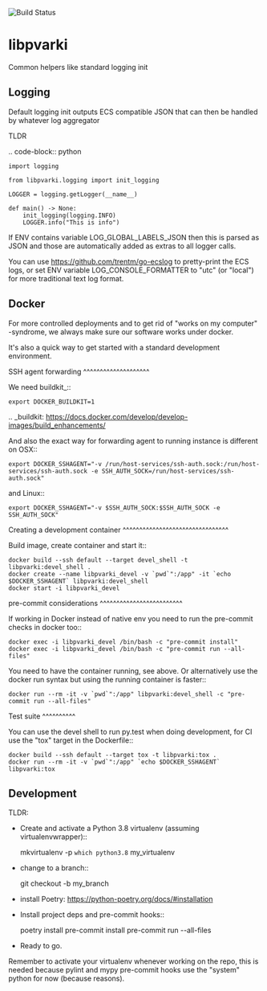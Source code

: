 ![Build Status](https://github.com/pvarki/python-libpvarki/actions/workflows/build.yml/badge.svg)

# libpvarki

Common helpers like standard logging init

## Logging

Default logging init outputs ECS compatible JSON that can then be handled by whatever log aggregator

TLDR

.. code-block:: python

    import logging

    from libpvarki.logging import init_logging

    LOGGER = logging.getLogger(__name__)

    def main() -> None:
        init_logging(logging.INFO)
        LOGGER.info("This is info")

If ENV contains variable LOG_GLOBAL_LABELS_JSON then this is parsed as JSON and those are automatically
added as extras to all logger calls.

You can use https://github.com/trentm/go-ecslog to pretty-print the ECS logs, or set ENV variable
LOG_CONSOLE_FORMATTER to "utc" (or "local") for more traditional text log format.

## Docker

For more controlled deployments and to get rid of "works on my computer" -syndrome, we always
make sure our software works under docker.

It's also a quick way to get started with a standard development environment.

SSH agent forwarding
^^^^^^^^^^^^^^^^^^^^

We need buildkit_::

    export DOCKER_BUILDKIT=1

.. _buildkit: https://docs.docker.com/develop/develop-images/build_enhancements/

And also the exact way for forwarding agent to running instance is different on OSX::

    export DOCKER_SSHAGENT="-v /run/host-services/ssh-auth.sock:/run/host-services/ssh-auth.sock -e SSH_AUTH_SOCK=/run/host-services/ssh-auth.sock"

and Linux::

    export DOCKER_SSHAGENT="-v $SSH_AUTH_SOCK:$SSH_AUTH_SOCK -e SSH_AUTH_SOCK"

Creating a development container
^^^^^^^^^^^^^^^^^^^^^^^^^^^^^^^^

Build image, create container and start it::

    docker build --ssh default --target devel_shell -t libpvarki:devel_shell .
    docker create --name libpvarki_devel -v `pwd`":/app" -it `echo $DOCKER_SSHAGENT` libpvarki:devel_shell
    docker start -i libpvarki_devel

pre-commit considerations
^^^^^^^^^^^^^^^^^^^^^^^^^

If working in Docker instead of native env you need to run the pre-commit checks in docker too::

    docker exec -i libpvarki_devel /bin/bash -c "pre-commit install"
    docker exec -i libpvarki_devel /bin/bash -c "pre-commit run --all-files"

You need to have the container running, see above. Or alternatively use the docker run syntax but using
the running container is faster::

    docker run --rm -it -v `pwd`":/app" libpvarki:devel_shell -c "pre-commit run --all-files"

Test suite
^^^^^^^^^^

You can use the devel shell to run py.test when doing development, for CI use
the "tox" target in the Dockerfile::

    docker build --ssh default --target tox -t libpvarki:tox .
    docker run --rm -it -v `pwd`":/app" `echo $DOCKER_SSHAGENT` libpvarki:tox

## Development

TLDR:

- Create and activate a Python 3.8 virtualenv (assuming virtualenvwrapper)::

    mkvirtualenv -p `which python3.8` my_virtualenv

- change to a branch::

    git checkout -b my_branch

- install Poetry: https://python-poetry.org/docs/#installation
- Install project deps and pre-commit hooks::

    poetry install
    pre-commit install
    pre-commit run --all-files

- Ready to go.

Remember to activate your virtualenv whenever working on the repo, this is needed
because pylint and mypy pre-commit hooks use the "system" python for now (because reasons).
